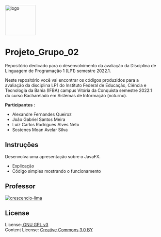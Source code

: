 <img src="/images/logo_ifba.png" alt="logo" style="height: 100px;"/> 


# Projeto_Grupo_02


Repositório dedicado para o desenvolvimento da avaliação da Disciplina de Linguagem de Programação 1 (LP1) semestre 2022.1. 

Neste repositório você vai encontrar os códigos produzidos para a avaliação da disciplina LP1 do Instituto Federal de Educação, Ciência e Tecnologia da Bahia (IFBA) campus Vitória da Conquista semestre 2022.1 do curso Bacharelado em Sistemas de Informação (noturno).

**Participantes :**<br>
- Alexandre Fernandes Queiroz <br>
- João Gabriel Santos Meira <br>
- Luiz Carlos Rodrigues Alves Neto <br>
- Sostenes Moan Avelar Silva <br>


## Instruções

Desenvolva uma apresentação sobre o JavaFX.
* Explicação <br>
* Código simples mostrando o funcionamento <br>


## Professor

[![crescencio-lima](https://img.shields.io/badge/crescencio--lima-github-black?colorA=808080&colorB=000000&style=for-the-badge)](https://www.github.com/crescenciolima)

## License

License:<a href="http://www.gnu.org/licenses/gpl.html" target="blank"> GNU GPL v3</a><br>
Content License: <a href="https://creativecommons.org/licenses/by/3.0/" target = "blank">Creative Commons 3.0 BY</a>
